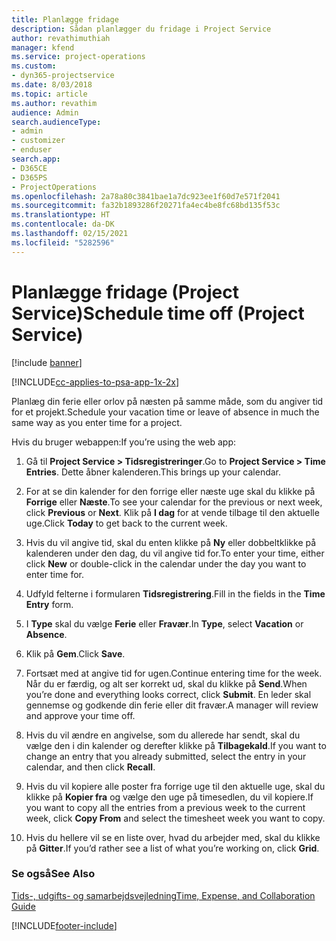 ```yaml
---
title: Planlægge fridage
description: Sådan planlægger du fridage i Project Service
author: revathimuthiah
manager: kfend
ms.service: project-operations
ms.custom:
- dyn365-projectservice
ms.date: 8/03/2018
ms.topic: article
ms.author: revathim
audience: Admin
search.audienceType:
- admin
- customizer
- enduser
search.app:
- D365CE
- D365PS
- ProjectOperations
ms.openlocfilehash: 2a78a80c3841bae1a7dc923ee1f60d7e571f2041
ms.sourcegitcommit: fa32b1893286f20271fa4ec4be8fc68bd135f53c
ms.translationtype: HT
ms.contentlocale: da-DK
ms.lasthandoff: 02/15/2021
ms.locfileid: "5282596"
---
```

# <a name="schedule-time-off-project-service"></a><span data-ttu-id="d8a98-103">Planlægge fridage (Project Service)</span><span class="sxs-lookup"><span data-stu-id="d8a98-103">Schedule time off (Project Service)</span></span>

[!include [banner](../includes/psa-now-project-operations.md)]

[!INCLUDE[cc-applies-to-psa-app-1x-2x](../includes/cc-applies-to-psa-app-1x-2x.md)]

<span data-ttu-id="d8a98-104">Planlæg din ferie eller orlov på næsten på samme måde, som du angiver tid for et projekt.</span><span class="sxs-lookup"><span data-stu-id="d8a98-104">Schedule your vacation time or leave of absence in much the same way as you enter time for a project.</span></span>  
  
 <span data-ttu-id="d8a98-105">Hvis du bruger webappen:</span><span class="sxs-lookup"><span data-stu-id="d8a98-105">If you’re using the web app:</span></span>  
  
1.  <span data-ttu-id="d8a98-106">Gå til **Project Service > Tidsregistreringer**.</span><span class="sxs-lookup"><span data-stu-id="d8a98-106">Go to **Project Service > Time Entries**.</span></span> <span data-ttu-id="d8a98-107">Dette åbner kalenderen.</span><span class="sxs-lookup"><span data-stu-id="d8a98-107">This brings up your calendar.</span></span>  
  
2.  <span data-ttu-id="d8a98-108">For at se din kalender for den forrige eller næste uge skal du klikke på **Forrige** eller **Næste**.</span><span class="sxs-lookup"><span data-stu-id="d8a98-108">To see your calendar for the previous or next week, click **Previous** or **Next**.</span></span> <span data-ttu-id="d8a98-109">Klik på **I dag** for at vende tilbage til den aktuelle uge.</span><span class="sxs-lookup"><span data-stu-id="d8a98-109">Click **Today** to get back to the current week.</span></span>  
  
3.  <span data-ttu-id="d8a98-110">Hvis du vil angive tid, skal du enten klikke på **Ny** eller dobbeltklikke på kalenderen under den dag, du vil angive tid for.</span><span class="sxs-lookup"><span data-stu-id="d8a98-110">To enter your time, either click **New** or double-click in the calendar under the day you want to enter time for.</span></span>  
  
4.  <span data-ttu-id="d8a98-111">Udfyld felterne i formularen **Tidsregistrering**.</span><span class="sxs-lookup"><span data-stu-id="d8a98-111">Fill in the fields in the **Time Entry** form.</span></span>  
  
5.  <span data-ttu-id="d8a98-112">I **Type** skal du vælge **Ferie** eller **Fravær**.</span><span class="sxs-lookup"><span data-stu-id="d8a98-112">In **Type**, select **Vacation** or **Absence**.</span></span>  
  
6.  <span data-ttu-id="d8a98-113">Klik på **Gem**.</span><span class="sxs-lookup"><span data-stu-id="d8a98-113">Click **Save**.</span></span>  
  
7.  <span data-ttu-id="d8a98-114">Fortsæt med at angive tid for ugen.</span><span class="sxs-lookup"><span data-stu-id="d8a98-114">Continue entering time for the week.</span></span> <span data-ttu-id="d8a98-115">Når du er færdig, og alt ser korrekt ud, skal du klikke på **Send**.</span><span class="sxs-lookup"><span data-stu-id="d8a98-115">When you’re done and everything looks correct, click **Submit**.</span></span> <span data-ttu-id="d8a98-116">En leder skal gennemse og godkende din ferie eller dit fravær.</span><span class="sxs-lookup"><span data-stu-id="d8a98-116">A manager will review and approve your time off.</span></span>  
  
8.  <span data-ttu-id="d8a98-117">Hvis du vil ændre en angivelse, som du allerede har sendt, skal du vælge den i din kalender og derefter klikke på **Tilbagekald**.</span><span class="sxs-lookup"><span data-stu-id="d8a98-117">If you want to change an entry that you already submitted, select the entry in your calendar, and then click **Recall**.</span></span>  
  
9. <span data-ttu-id="d8a98-118">Hvis du vil kopiere alle poster fra forrige uge til den aktuelle uge, skal du klikke på **Kopier fra** og vælge den uge på timesedlen, du vil kopiere.</span><span class="sxs-lookup"><span data-stu-id="d8a98-118">If you want to copy all the entries from a previous week to the current week, click **Copy From** and select the timesheet week you want to copy.</span></span>  
  
10. <span data-ttu-id="d8a98-119">Hvis du hellere vil se en liste over, hvad du arbejder med, skal du klikke på **Gitter**.</span><span class="sxs-lookup"><span data-stu-id="d8a98-119">If you’d rather see a list of what you’re working on, click **Grid**.</span></span>  
  
### <a name="see-also"></a><span data-ttu-id="d8a98-120">Se også</span><span class="sxs-lookup"><span data-stu-id="d8a98-120">See Also</span></span>  
 [<span data-ttu-id="d8a98-121">Tids-, udgifts- og samarbejdsvejledning</span><span class="sxs-lookup"><span data-stu-id="d8a98-121">Time, Expense, and Collaboration Guide</span></span>](../psa/time-expense-collaboration-guide.md)


[!INCLUDE[footer-include](../includes/footer-banner.md)]